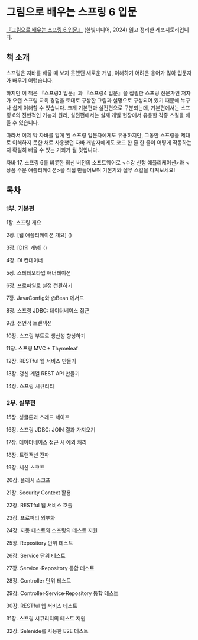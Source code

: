 # 그림으로 배우는 스프링 6 입문

[『그림으로 배우는 스프링 6 입문』](https://www.hanbit.co.kr/store/books/look.php?p_code=B1434600858) (한빛미디어, 2024) 읽고 정리한 레포지토리입니다.

## 책 소개

스프링은 자바를 배울 때 보지 못했던 새로운 개념, 이해하기 어려운 용어가 많아 입문자가 배우기 어렵습니다. 

하지만 이 책은 『스프링3 입문』과 『스프링4 입문』을 집필한 스프링 전문가인 저자가 오랜 스프링 교육 경험을 토대로 구상한 그림과 설명으로 구성되어 있기 때문에 누구나 쉽게 이해할 수 있습니다. 크게 기본편과 실전편으로 구분되는데, 기본편에서는 스프링 6의 전반적인 기능과 원리, 실전편에서는 실제 개발 현장에서 유용한 각종 스킬을 배울 수 있습니다. 

따라서 이제 막 자바를 알게 된 스프링 입문자에게도 유용하지만, 그동안 스프링을 제대로 이해하지 못한 채로 사용했던 자바 개발자에게도 코드 한 줄 한 줄이 어떻게 작동하는지 확실히 배울 수 있는 기회가 될 것입니다. 

자바 17, 스프링 6를 비롯한 최신 버전의 소프트웨어로 <수강 신청 애플리케이션>과 <상품 주문 애플리케이션>을 직접 만들어보며 기본기와 실무 스킬을 다져보세요!

## 목차

### **1부. 기본편**

1장. 스프링 개요

2장. [웹 애플리케이션 개요] ()

3장. [DI의 개념] ()

4장. DI 컨테이너

5장. 스테레오타입 애너테이션

6장. 프로파일로 설정 전환하기

7장. JavaConfig와 @Bean 메서드

8장. 스프링 JDBC: 데이터베이스 접근

9장. 선언적 트랜잭션

10장. 스프링 부트로 생산성 향상하기

11장. 스프링 MVC + Thymeleaf

12장. RESTful 웹 서비스 만들기

13장. 갱신 계열 REST API 만들기

14장. 스프링 시큐리티

### **2부. 실무편**

15장. 싱글톤과 스레드 세이프

16장. 스프링 JDBC: JOIN 결과 가져오기

17장. 데이터베이스 접근 시 예외 처리

18장. 트랜잭션 전파

19장. 세션 스코프

20장. 플래시 스코프

21장. Security Context 활용

22장. RESTful 웹 서비스 호출

23장. 프로퍼티 외부화

24장. 자동 테스트와 스프링의 테스트 지원

25장. Repository 단위 테스트

26장. Service 단위 테스트

27장. Service ·Repository 통합 테스트

28장. Controller 단위 테스트

29장. Controller·Service·Repository 통합 테스트

30장. RESTful 웹 서비스 테스트

31장. 스프링 시큐리티의 테스트 지원

32장. Selenide를 사용한 E2E 테스트
